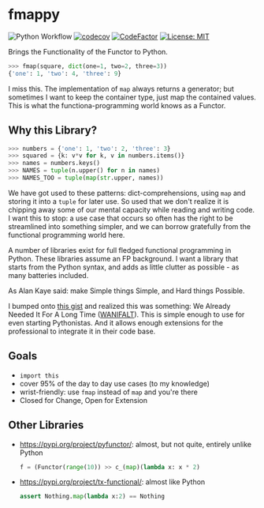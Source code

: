 # fmappy

![Python Workflow](https://github.com/xtofl/fmappy/workflows/Python%20Main%20Workflow/badge.svg) [![codecov](https://codecov.io/xtofl/fmappy/branch/master/graph/badge.svg)](https://codecov.io/xtofl/fmappy) [![CodeFactor](https://www.codefactor.io/repository/github/xtofl/fmappy/badge)](https://www.codefactor.io/repository/github/xtofl/fmappy) [![License: MIT](https://img.shields.io/badge/License-MIT-yellow.svg)](https://opensource.org/licenses/MIT)

Brings the Functionality of the Functor to Python.

```python
>>> fmap(square, dict(one=1, two=2, three=3))
{'one': 1, 'two': 4, 'three': 9}
```

I miss this.  The implementation of `map` always returns a generator; but sometimes
I want to keep the container type, just map the contained values.  This is what
the functiona-programming world knows as a Functor.

## Why this Library?

```python
>>> numbers = {'one': 1, 'two': 2, 'three': 3}
>>> squared = {k: v*v for k, v in numbers.items()}
>>> names = numbers.keys()
>>> NAMES = tuple(n.upper() for n in names)
>>> NAMES_TOO = tuple(map(str.upper, names))
```

We have got used to these patterns: dict-comprehensions, using `map` and storing
it into a `tuple` for later use.  So used that we don't realize it is chipping
away some of our mental capacity while reading and writing code.  I want this to
stop: a use case that occurs so often has the right to be streamlined into
something simpler, and we can borrow gratefully from the functional programming
world here.

A number of libraries exist for full fledged functional programming in Python.
These libraries assume an FP background.  I want a library that starts from the
Python syntax, and adds as little clutter as possible - as many batteries included.

As Alan Kaye said: make Simple things Simple, and Hard things Possible.

I bumped onto [this gist] and realized this was something: We Already Needed It For
A Long Time ([WANIFALT]).  This is simple enough to use for even starting Pythonistas.
And it allows enough extensions for the professional to integrate it in their code base.

## Goals

* `import this`
* cover 95% of the day to day use cases (to my knowledge)
* wrist-friendly: use `fmap` instead of `map` and you're there
* Closed for Change, Open for Extension

## Other Libraries

* https://pypi.org/project/pyfunctor/: almost, but not quite, entirely unlike Python

  ```python
  f = (Functor(range(10)) >> c_(map)(lambda x: x * 2)
  ```

* https://pypi.org/project/tx-functional/: almost like Python

  ```python
  assert Nothing.map(lambda x:2) == Nothing
  ```

[this gist]: https://gist.github.com/3noch/eef18dba108be7db0441
[WANIFALT]: https://qbziz.wordpress.com/2008/10/23/you-heard-it-here-first/
